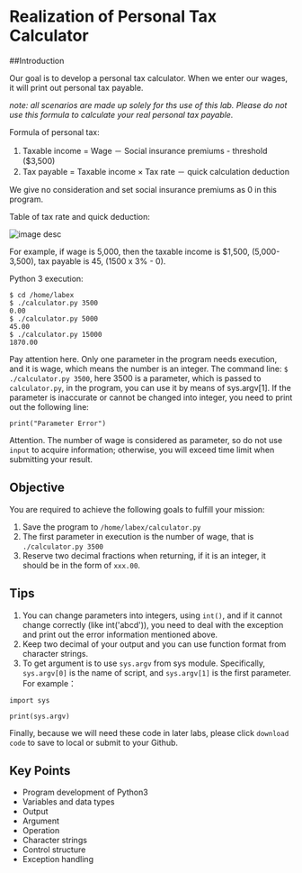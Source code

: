 # Realization of Personal Tax Calculator

##Introduction

Our goal is to develop a personal tax calculator. When we enter our wages, it will print out personal tax payable.

*note: all scenarios are made up solely for ths use of this lab.  Please do not use this formula to calculate your real personal tax payable.* 

Formula of personal tax:

1. Taxable income = Wage － Social insurance premiums - threshold ($3,500)
2. Tax payable = Taxable income × Tax rate － quick calculation deduction

We give no consideration and set social insurance premiums as 0 in this program.

Table of tax rate and quick deduction:

![image desc](https://labex.io/upload/N/C/K/0VMtm37ys77y.png)

For example, if wage is 5,000, then the taxable income is $1,500, (5,000-3,500), tax payable is 45, (1500 x 3% - 0). 

Python 3 execution:

```
$ cd /home/labex
$ ./calculator.py 3500
0.00
$ ./calculator.py 5000
45.00
$ ./calculator.py 15000
1870.00
```

Pay attention here. Only one parameter in the program needs execution, and it is wage, which means the number is an integer. The command line: `$ ./calculator.py 3500`, here 3500 is a parameter, which is passed to `calculator.py`, in the program, you can use it by means of sys.argv[1].
If the parameter is inaccurate or cannot be changed into integer, you need to print out the following line:

```
print("Parameter Error")
```

Attention. The number of wage is considered as parameter, so do not use `input` to acquire information; otherwise, you will exceed time limit when submitting your result.

## Objective

You are required to achieve the following goals to fulfill your mission:

1. Save the program to `/home/labex/calculator.py`
2. The first parameter in execution is the number of wage, that is  `./calculator.py 3500`
3. Reserve two decimal fractions when returning, if it is an integer, it should be in the form of `xxx.00`.

## Tips

1. You can change parameters into integers, using `int()`, and if it cannot change correctly (like int('abcd')), you need to deal with the exception and print out the error information mentioned above.
2. Keep two decimal of your output and you can use function format from character strings.
3. To get argument is to use `sys.argv` from sys module. Specifically, `sys.argv[0]` is the name of script, and `sys.argv[1]` is the first parameter. For example：

```
import sys

print(sys.argv)
```

Finally, because we will need these code in later labs, please click `download code` to save to local or submit to your Github.

## Key Points

- Program development of Python3
- Variables and data types
- Output
- Argument
- Operation
- Character strings
- Control structure
- Exception handling

